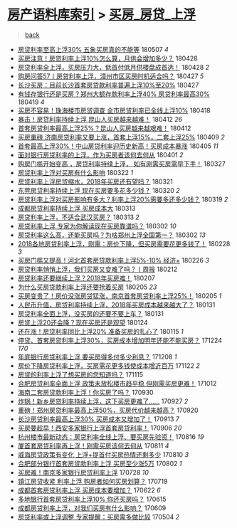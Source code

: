 [房产语料库索引](../../README.md)  > [买房_房贷_上浮](买房_房贷_上浮.md)
====
> [back](../README.md)

- [房贷利率至高上浮30% 五象买房真的不能等](http://jkwz.applinzi.com/ittc/7100425317145641991.html#%E6%88%BF%E8%B4%B7%E5%88%A9%E7%8E%87%E8%87%B3%E9%AB%98%E4%B8%8A%E6%B5%AE30%25+%E4%BA%94%E8%B1%A1%E4%B9%B0%E6%88%BF%E7%9C%9F%E7%9A%84%E4%B8%8D%E8%83%BD%E7%AD%89) 180507 *4* 
- [买房注意！房贷利率上浮10%怎么算，月供会增加多少？](http://jkwz.applinzi.com/ittc/7097160101737792518.html#%E4%B9%B0%E6%88%BF%E6%B3%A8%E6%84%8F%EF%BC%81%E6%88%BF%E8%B4%B7%E5%88%A9%E7%8E%87%E4%B8%8A%E6%B5%AE10%25%E6%80%8E%E4%B9%88%E7%AE%97%EF%BC%8C%E6%9C%88%E4%BE%9B%E4%BC%9A%E5%A2%9E%E5%8A%A0%E5%A4%9A%E5%B0%91%EF%BC%9F) 180428  
- [房贷利率全上浮，买房压力大，低首付低月供楼盘成首选！](http://jkwz.applinzi.com/ittc/7096824540275672081.html#%E6%88%BF%E8%B4%B7%E5%88%A9%E7%8E%87%E5%85%A8%E4%B8%8A%E6%B5%AE%EF%BC%8C%E4%B9%B0%E6%88%BF%E5%8E%8B%E5%8A%9B%E5%A4%A7%EF%BC%8C%E4%BD%8E%E9%A6%96%E4%BB%98%E4%BD%8E%E6%9C%88%E4%BE%9B%E6%A5%BC%E7%9B%98%E6%88%90%E9%A6%96%E9%80%89%EF%BC%81) 180428 *2* 
- [购房问答57丨房贷利率上浮，漳州市区买房时机适合吗？](http://jkwz.applinzi.com/ittc/7096753448030831632.html#%E8%B4%AD%E6%88%BF%E9%97%AE%E7%AD%9457%E4%B8%A8%E6%88%BF%E8%B4%B7%E5%88%A9%E7%8E%87%E4%B8%8A%E6%B5%AE%EF%BC%8C%E6%BC%B3%E5%B7%9E%E5%B8%82%E5%8C%BA%E4%B9%B0%E6%88%BF%E6%97%B6%E6%9C%BA%E9%80%82%E5%90%88%E5%90%97%EF%BC%9F) 180427 *5* 
- [长沙买房：目前长沙首套房贷款利率普遍上浮10%至20%](http://jkwz.applinzi.com/ittc/7096710343038600208.html#%E9%95%BF%E6%B2%99%E4%B9%B0%E6%88%BF%EF%BC%9A%E7%9B%AE%E5%89%8D%E9%95%BF%E6%B2%99%E9%A6%96%E5%A5%97%E6%88%BF%E8%B4%B7%E6%AC%BE%E5%88%A9%E7%8E%87%E6%99%AE%E9%81%8D%E4%B8%8A%E6%B5%AE10%25%E8%87%B320%25) 180427  
- [有钱存银行还是买房？郑州大额存款利率上浮40% 房贷利率最高30%](http://jkwz.applinzi.com/ittc/7093725563447673866.html#%E6%9C%89%E9%92%B1%E5%AD%98%E9%93%B6%E8%A1%8C%E8%BF%98%E6%98%AF%E4%B9%B0%E6%88%BF%EF%BC%9F%E9%83%91%E5%B7%9E%E5%A4%A7%E9%A2%9D%E5%AD%98%E6%AC%BE%E5%88%A9%E7%8E%87%E4%B8%8A%E6%B5%AE40%25+%E6%88%BF%E8%B4%B7%E5%88%A9%E7%8E%87%E6%9C%80%E9%AB%9830%25) 180419 *4* 
- [买房不容易！珠海楼市房贷调查 全市房贷利率已全线上浮10%](http://jkwz.applinzi.com/ittc/7093244327398736903.html#%E4%B9%B0%E6%88%BF%E4%B8%8D%E5%AE%B9%E6%98%93%EF%BC%81%E7%8F%A0%E6%B5%B7%E6%A5%BC%E5%B8%82%E6%88%BF%E8%B4%B7%E8%B0%83%E6%9F%A5+%E5%85%A8%E5%B8%82%E6%88%BF%E8%B4%B7%E5%88%A9%E7%8E%87%E5%B7%B2%E5%85%A8%E7%BA%BF%E4%B8%8A%E6%B5%AE10%25) 180418  
- [暴击！房贷利率持续上浮 昆山人买房越来越难！](http://jkwz.applinzi.com/ittc/7090767399970407435.html#%E6%9A%B4%E5%87%BB%EF%BC%81%E6%88%BF%E8%B4%B7%E5%88%A9%E7%8E%87%E6%8C%81%E7%BB%AD%E4%B8%8A%E6%B5%AE+%E6%98%86%E5%B1%B1%E4%BA%BA%E4%B9%B0%E6%88%BF%E8%B6%8A%E6%9D%A5%E8%B6%8A%E9%9A%BE%EF%BC%81) 180412 *26* 
- [首套房贷利率最高上浮25%？昆山人买房越来越艰难！](http://jkwz.applinzi.com/ittc/7090764295065568263.html#%E9%A6%96%E5%A5%97%E6%88%BF%E8%B4%B7%E5%88%A9%E7%8E%87%E6%9C%80%E9%AB%98%E4%B8%8A%E6%B5%AE25%25%EF%BC%9F%E6%98%86%E5%B1%B1%E4%BA%BA%E4%B9%B0%E6%88%BF%E8%B6%8A%E6%9D%A5%E8%B6%8A%E8%89%B0%E9%9A%BE%EF%BC%81) 180412  
- [买房重磅 济南房贷利率又要上涨，首套上浮15%，二套上浮25%](http://jkwz.applinzi.com/ittc/7089994115184067591.html#%E4%B9%B0%E6%88%BF%E9%87%8D%E7%A3%85+%E6%B5%8E%E5%8D%97%E6%88%BF%E8%B4%B7%E5%88%A9%E7%8E%87%E5%8F%88%E8%A6%81%E4%B8%8A%E6%B6%A8%EF%BC%8C%E9%A6%96%E5%A5%97%E4%B8%8A%E6%B5%AE15%25%EF%BC%8C%E4%BA%8C%E5%A5%97%E4%B8%8A%E6%B5%AE25%25) 180409 *2* 
- [首套最高上浮30%！中山房贷利率迎历史新高！买房成本暴涨](http://jkwz.applinzi.com/ittc/7088176092177499143.html#%E9%A6%96%E5%A5%97%E6%9C%80%E9%AB%98%E4%B8%8A%E6%B5%AE30%25%EF%BC%81%E4%B8%AD%E5%B1%B1%E6%88%BF%E8%B4%B7%E5%88%A9%E7%8E%87%E8%BF%8E%E5%8E%86%E5%8F%B2%E6%96%B0%E9%AB%98%EF%BC%81%E4%B9%B0%E6%88%BF%E6%88%90%E6%9C%AC%E6%9A%B4%E6%B6%A8) 180405 *11* 
- [面对银行房贷利率的上浮，作为买房者该何去何从](http://jkwz.applinzi.com/ittc/7086772400706552843.html#%E9%9D%A2%E5%AF%B9%E9%93%B6%E8%A1%8C%E6%88%BF%E8%B4%B7%E5%88%A9%E7%8E%87%E7%9A%84%E4%B8%8A%E6%B5%AE%EF%BC%8C%E4%BD%9C%E4%B8%BA%E4%B9%B0%E6%88%BF%E8%80%85%E8%AF%A5%E4%BD%95%E5%8E%BB%E4%BD%95%E4%BB%8E) 180401 *2* 
- [购房门槛开始变高 ，房贷利率持续上浮， 如有刚需买房需早下手！](http://jkwz.applinzi.com/ittc/7083717704437728272.html#%E8%B4%AD%E6%88%BF%E9%97%A8%E6%A7%9B%E5%BC%80%E5%A7%8B%E5%8F%98%E9%AB%98+%EF%BC%8C%E6%88%BF%E8%B4%B7%E5%88%A9%E7%8E%87%E6%8C%81%E7%BB%AD%E4%B8%8A%E6%B5%AE%EF%BC%8C+%E5%A6%82%E6%9C%89%E5%88%9A%E9%9C%80%E4%B9%B0%E6%88%BF%E9%9C%80%E6%97%A9%E4%B8%8B%E6%89%8B%EF%BC%81) 180327  
- [房贷利率上浮对买房有什么影响](http://jkwz.applinzi.com/ittc/7083267667496797194.html#%E6%88%BF%E8%B4%B7%E5%88%A9%E7%8E%87%E4%B8%8A%E6%B5%AE%E5%AF%B9%E4%B9%B0%E6%88%BF%E6%9C%89%E4%BB%80%E4%B9%88%E5%BD%B1%E5%93%8D) 180322 *1* 
- [房贷利率上浮房贷缩水，2018年买房还有望吗？](http://jkwz.applinzi.com/ittc/7082907752261485584.html#%E6%88%BF%E8%B4%B7%E5%88%A9%E7%8E%87%E4%B8%8A%E6%B5%AE%E6%88%BF%E8%B4%B7%E7%BC%A9%E6%B0%B4%EF%BC%8C2018%E5%B9%B4%E4%B9%B0%E6%88%BF%E8%BF%98%E6%9C%89%E6%9C%9B%E5%90%97%EF%BC%9F) 180321  
- [东莞房贷利率持续上浮 现在买房要多花多少钱？](http://jkwz.applinzi.com/ittc/7082485534985552913.html#%E4%B8%9C%E8%8E%9E%E6%88%BF%E8%B4%B7%E5%88%A9%E7%8E%87%E6%8C%81%E7%BB%AD%E4%B8%8A%E6%B5%AE+%E7%8E%B0%E5%9C%A8%E4%B9%B0%E6%88%BF%E8%A6%81%E5%A4%9A%E8%8A%B1%E5%A4%9A%E5%B0%91%E9%92%B1%EF%BC%9F) 180320 *2* 
- [房贷利率上浮对买房影响有多大？利率上浮20%需要多还多少钱？](http://jkwz.applinzi.com/ittc/7082169940457292816.html#%E6%88%BF%E8%B4%B7%E5%88%A9%E7%8E%87%E4%B8%8A%E6%B5%AE%E5%AF%B9%E4%B9%B0%E6%88%BF%E5%BD%B1%E5%93%8D%E6%9C%89%E5%A4%9A%E5%A4%A7%EF%BC%9F%E5%88%A9%E7%8E%87%E4%B8%8A%E6%B5%AE20%25%E9%9C%80%E8%A6%81%E5%A4%9A%E8%BF%98%E5%A4%9A%E5%B0%91%E9%92%B1%EF%BC%9F) 180319 *2* 
- [成都房贷利率持续上浮 买房成本大](http://jkwz.applinzi.com/ittc/7079910167829545990.html#%E6%88%90%E9%83%BD%E6%88%BF%E8%B4%B7%E5%88%A9%E7%8E%87%E6%8C%81%E7%BB%AD%E4%B8%8A%E6%B5%AE+%E4%B9%B0%E6%88%BF%E6%88%90%E6%9C%AC%E5%A4%A7) 180313  
- [房贷利率上浮，不适合武汉买房？](http://jkwz.applinzi.com/ittc/7079877737869476880.html#%E6%88%BF%E8%B4%B7%E5%88%A9%E7%8E%87%E4%B8%8A%E6%B5%AE%EF%BC%8C%E4%B8%8D%E9%80%82%E5%90%88%E6%AD%A6%E6%B1%89%E4%B9%B0%E6%88%BF%EF%BC%9F) 180313 *2* 
- [房贷利率上浮 专家为你解读现在买房靠谱吗？](http://jkwz.applinzi.com/ittc/7075924674632745994.html#%E6%88%BF%E8%B4%B7%E5%88%A9%E7%8E%87%E4%B8%8A%E6%B5%AE+%E4%B8%93%E5%AE%B6%E4%B8%BA%E4%BD%A0%E8%A7%A3%E8%AF%BB%E7%8E%B0%E5%9C%A8%E4%B9%B0%E6%88%BF%E9%9D%A0%E8%B0%B1%E5%90%97%EF%BC%9F) 180302 *10* 
- [房贷利率这么高，还能买房吗？为啥郑州上浮全国第一？](http://jkwz.applinzi.com/ittc/7075876208225305617.html#%E6%88%BF%E8%B4%B7%E5%88%A9%E7%8E%87%E8%BF%99%E4%B9%88%E9%AB%98%EF%BC%8C%E8%BF%98%E8%83%BD%E4%B9%B0%E6%88%BF%E5%90%97%EF%BC%9F%E4%B8%BA%E5%95%A5%E9%83%91%E5%B7%9E%E4%B8%8A%E6%B5%AE%E5%85%A8%E5%9B%BD%E7%AC%AC%E4%B8%80%EF%BC%9F) 180302 *13* 
- [2018各地房贷利率上浮，刚需：房价下降，但买房需要花更多钱了！](http://jkwz.applinzi.com/ittc/7075097284037837840.html#2018%E5%90%84%E5%9C%B0%E6%88%BF%E8%B4%B7%E5%88%A9%E7%8E%87%E4%B8%8A%E6%B5%AE%EF%BC%8C%E5%88%9A%E9%9C%80%EF%BC%9A%E6%88%BF%E4%BB%B7%E4%B8%8B%E9%99%8D%EF%BC%8C%E4%BD%86%E4%B9%B0%E6%88%BF%E9%9C%80%E8%A6%81%E8%8A%B1%E6%9B%B4%E5%A4%9A%E9%92%B1%E4%BA%86%EF%BC%81) 180228 *3* 
- [买房门槛又提高！河北首套房贷款利率上浮5%-10% 经济+](http://jkwz.applinzi.com/ittc/7074342350329742342.html#%E4%B9%B0%E6%88%BF%E9%97%A8%E6%A7%9B%E5%8F%88%E6%8F%90%E9%AB%98%EF%BC%81%E6%B2%B3%E5%8C%97%E9%A6%96%E5%A5%97%E6%88%BF%E8%B4%B7%E6%AC%BE%E5%88%A9%E7%8E%87%E4%B8%8A%E6%B5%AE5%25-10%25+%E7%BB%8F%E6%B5%8E%2B) 180226 *3* 
- [房贷利率悄悄上浮，我们买房又变难了吗？丨周报](http://jkwz.applinzi.com/ittc/7069176860691137547.html#%E6%88%BF%E8%B4%B7%E5%88%A9%E7%8E%87%E6%82%84%E6%82%84%E4%B8%8A%E6%B5%AE%EF%BC%8C%E6%88%91%E4%BB%AC%E4%B9%B0%E6%88%BF%E5%8F%88%E5%8F%98%E9%9A%BE%E4%BA%86%E5%90%97%EF%BC%9F%E4%B8%A8%E5%91%A8%E6%8A%A5) 180212  
- [房贷利率还要继续上浮？2018年买房难！](http://jkwz.applinzi.com/ittc/7067286396274738183.html#%E6%88%BF%E8%B4%B7%E5%88%A9%E7%8E%87%E8%BF%98%E8%A6%81%E7%BB%A7%E7%BB%AD%E4%B8%8A%E6%B5%AE%EF%BC%9F2018%E5%B9%B4%E4%B9%B0%E6%88%BF%E9%9A%BE%EF%BC%81) 180207  
- [为什么买房贷款利率上浮还要抢着买房](http://jkwz.applinzi.com/ittc/7066657875777029126.html#%E4%B8%BA%E4%BB%80%E4%B9%88%E4%B9%B0%E6%88%BF%E8%B4%B7%E6%AC%BE%E5%88%A9%E7%8E%87%E4%B8%8A%E6%B5%AE%E8%BF%98%E8%A6%81%E6%8A%A2%E7%9D%80%E4%B9%B0%E6%88%BF) 180205 *23* 
- [买房变贵了！房价没涨房贷猛涨，南京首套房贷利率上浮25%！](http://jkwz.applinzi.com/ittc/7066654709115257873.html#%E4%B9%B0%E6%88%BF%E5%8F%98%E8%B4%B5%E4%BA%86%EF%BC%81%E6%88%BF%E4%BB%B7%E6%B2%A1%E6%B6%A8%E6%88%BF%E8%B4%B7%E7%8C%9B%E6%B6%A8%EF%BC%8C%E5%8D%97%E4%BA%AC%E9%A6%96%E5%A5%97%E6%88%BF%E8%B4%B7%E5%88%A9%E7%8E%87%E4%B8%8A%E6%B5%AE25%25%EF%BC%81) 180205 *1* 
- [人民币升值，房贷利率持续上浮，2018年买房成本越来越大了？](http://jkwz.applinzi.com/ittc/7064881194968024081.html#%E4%BA%BA%E6%B0%91%E5%B8%81%E5%8D%87%E5%80%BC%EF%BC%8C%E6%88%BF%E8%B4%B7%E5%88%A9%E7%8E%87%E6%8C%81%E7%BB%AD%E4%B8%8A%E6%B5%AE%EF%BC%8C2018%E5%B9%B4%E4%B9%B0%E6%88%BF%E6%88%90%E6%9C%AC%E8%B6%8A%E6%9D%A5%E8%B6%8A%E5%A4%A7%E4%BA%86%EF%BC%9F) 180131  
- [房贷利率全面上浮，没买房的还要不要上车？](http://jkwz.applinzi.com/ittc/7064855870658053136.html#%E6%88%BF%E8%B4%B7%E5%88%A9%E7%8E%87%E5%85%A8%E9%9D%A2%E4%B8%8A%E6%B5%AE%EF%BC%8C%E6%B2%A1%E4%B9%B0%E6%88%BF%E7%9A%84%E8%BF%98%E8%A6%81%E4%B8%8D%E8%A6%81%E4%B8%8A%E8%BD%A6%EF%BC%9F) 180131  
- [房贷上浮20还会降？现在买房还是观望](http://jkwz.applinzi.com/ittc/7062178556749022219.html#%E6%88%BF%E8%B4%B7%E4%B8%8A%E6%B5%AE20%E8%BF%98%E4%BC%9A%E9%99%8D%EF%BC%9F%E7%8E%B0%E5%9C%A8%E4%B9%B0%E6%88%BF%E8%BF%98%E6%98%AF%E8%A7%82%E6%9C%9B) 180124  
- [还在涨！房贷利率同比上浮20% 准备买房的扎心了](http://jkwz.applinzi.com/ittc/7058862537976579078.html#%E8%BF%98%E5%9C%A8%E6%B6%A8%EF%BC%81%E6%88%BF%E8%B4%B7%E5%88%A9%E7%8E%87%E5%90%8C%E6%AF%94%E4%B8%8A%E6%B5%AE20%25+%E5%87%86%E5%A4%87%E4%B9%B0%E6%88%BF%E7%9A%84%E6%89%8E%E5%BF%83%E4%BA%86) 180115 *1* 
- [停贷、首套房贷利率上浮30%，买房成本增加明年还能不能买房？](http://jkwz.applinzi.com/ittc/7050751005744956433.html#%E5%81%9C%E8%B4%B7%E3%80%81%E9%A6%96%E5%A5%97%E6%88%BF%E8%B4%B7%E5%88%A9%E7%8E%87%E4%B8%8A%E6%B5%AE30%25%EF%BC%8C%E4%B9%B0%E6%88%BF%E6%88%90%E6%9C%AC%E5%A2%9E%E5%8A%A0%E6%98%8E%E5%B9%B4%E8%BF%98%E8%83%BD%E4%B8%8D%E8%83%BD%E4%B9%B0%E6%88%BF%EF%BC%9F) 171224 *170* 
- [年底银行房贷利率上浮 要买房得多付多少利息？](http://jkwz.applinzi.com/ittc/7044764125459121169.html#%E5%B9%B4%E5%BA%95%E9%93%B6%E8%A1%8C%E6%88%BF%E8%B4%B7%E5%88%A9%E7%8E%87%E4%B8%8A%E6%B5%AE+%E8%A6%81%E4%B9%B0%E6%88%BF%E5%BE%97%E5%A4%9A%E4%BB%98%E5%A4%9A%E5%B0%91%E5%88%A9%E6%81%AF%EF%BC%9F) 171208 *1* 
- [房价下降房贷利率上浮，买房需花更多钱使成本增近百万](http://jkwz.applinzi.com/ittc/7038786718742889489.html#%E6%88%BF%E4%BB%B7%E4%B8%8B%E9%99%8D%E6%88%BF%E8%B4%B7%E5%88%A9%E7%8E%87%E4%B8%8A%E6%B5%AE%EF%BC%8C%E4%B9%B0%E6%88%BF%E9%9C%80%E8%8A%B1%E6%9B%B4%E5%A4%9A%E9%92%B1%E4%BD%BF%E6%88%90%E6%9C%AC%E5%A2%9E%E8%BF%91%E7%99%BE%E4%B8%87) 171122 *2* 
- [房贷的利率上浮了想买房的您知道吗？](http://jkwz.applinzi.com/ittc/7036170919364527121.html#%E6%88%BF%E8%B4%B7%E7%9A%84%E5%88%A9%E7%8E%87%E4%B8%8A%E6%B5%AE%E4%BA%86%E6%83%B3%E4%B9%B0%E6%88%BF%E7%9A%84%E6%82%A8%E7%9F%A5%E9%81%93%E5%90%97%EF%BC%9F) 171115  
- [合肥房贷利率全面上浮 政策未放松楼市趋平稳 但刚需买房更难！](http://jkwz.applinzi.com/ittc/7023615481993495568.html#%E5%90%88%E8%82%A5%E6%88%BF%E8%B4%B7%E5%88%A9%E7%8E%87%E5%85%A8%E9%9D%A2%E4%B8%8A%E6%B5%AE+%E6%94%BF%E7%AD%96%E6%9C%AA%E6%94%BE%E6%9D%BE%E6%A5%BC%E5%B8%82%E8%B6%8B%E5%B9%B3%E7%A8%B3+%E4%BD%86%E5%88%9A%E9%9C%80%E4%B9%B0%E6%88%BF%E6%9B%B4%E9%9A%BE%EF%BC%81) 171012  
- [海南二套房贷款利率上浮！你买房了吗？](http://jkwz.applinzi.com/ittc/7019213183380882449.html#%E6%B5%B7%E5%8D%97%E4%BA%8C%E5%A5%97%E6%88%BF%E8%B4%B7%E6%AC%BE%E5%88%A9%E7%8E%87%E4%B8%8A%E6%B5%AE%EF%BC%81%E4%BD%A0%E4%B9%B0%E6%88%BF%E4%BA%86%E5%90%97%EF%BC%9F) 170930  
- [炸锅！新乡房贷利率持续上浮，这下买房更难了……](http://jkwz.applinzi.com/ittc/7017908871375619088.html#%E7%82%B8%E9%94%85%EF%BC%81%E6%96%B0%E4%B9%A1%E6%88%BF%E8%B4%B7%E5%88%A9%E7%8E%87%E6%8C%81%E7%BB%AD%E4%B8%8A%E6%B5%AE%EF%BC%8C%E8%BF%99%E4%B8%8B%E4%B9%B0%E6%88%BF%E6%9B%B4%E9%9A%BE%E4%BA%86%E2%80%A6%E2%80%A6) 170927 *2* 
- [重磅！郑州房贷利率最高上浮50%，买房代价越来越高？](http://jkwz.applinzi.com/ittc/7015356392180024337.html#%E9%87%8D%E7%A3%85%EF%BC%81%E9%83%91%E5%B7%9E%E6%88%BF%E8%B4%B7%E5%88%A9%E7%8E%87%E6%9C%80%E9%AB%98%E4%B8%8A%E6%B5%AE50%25%EF%BC%8C%E4%B9%B0%E6%88%BF%E4%BB%A3%E4%BB%B7%E8%B6%8A%E6%9D%A5%E8%B6%8A%E9%AB%98%EF%BC%9F) 170920  
- [长沙房贷利率最高上浮30% 买房成本又增加了！](http://jkwz.applinzi.com/ittc/7012812586154984464.html#%E9%95%BF%E6%B2%99%E6%88%BF%E8%B4%B7%E5%88%A9%E7%8E%87%E6%9C%80%E9%AB%98%E4%B8%8A%E6%B5%AE30%25+%E4%B9%B0%E6%88%BF%E6%88%90%E6%9C%AC%E5%8F%88%E5%A2%9E%E5%8A%A0%E4%BA%86%EF%BC%81) 170913 *7* 
- [买房要趁早！西安多家银行上浮首套房贷利率！](http://jkwz.applinzi.com/ittc/7010218379238179856.html#%E4%B9%B0%E6%88%BF%E8%A6%81%E8%B6%81%E6%97%A9%EF%BC%81%E8%A5%BF%E5%AE%89%E5%A4%9A%E5%AE%B6%E9%93%B6%E8%A1%8C%E4%B8%8A%E6%B5%AE%E9%A6%96%E5%A5%97%E6%88%BF%E8%B4%B7%E5%88%A9%E7%8E%87%EF%BC%81) 170906 *20* 
- [杭州楼市最新动态：房贷利率全线上浮、要买房先验资！](http://jkwz.applinzi.com/ittc/7002315948634407953.html#%E6%9D%AD%E5%B7%9E%E6%A5%BC%E5%B8%82%E6%9C%80%E6%96%B0%E5%8A%A8%E6%80%81%EF%BC%9A%E6%88%BF%E8%B4%B7%E5%88%A9%E7%8E%87%E5%85%A8%E7%BA%BF%E4%B8%8A%E6%B5%AE%E3%80%81%E8%A6%81%E4%B9%B0%E6%88%BF%E5%85%88%E9%AA%8C%E8%B5%84%EF%BC%81) 170816 *19* 
- [厦首套房贷利率再上浮！刚需买房该何去何从](http://jkwz.applinzi.com/ittc/7000554121130935312.html#%E5%8E%A6%E9%A6%96%E5%A5%97%E6%88%BF%E8%B4%B7%E5%88%A9%E7%8E%87%E5%86%8D%E4%B8%8A%E6%B5%AE%EF%BC%81%E5%88%9A%E9%9C%80%E4%B9%B0%E6%88%BF%E8%AF%A5%E4%BD%95%E5%8E%BB%E4%BD%95%E4%BB%8E) 170811 *4* 
- [威海房贷政策有变化 上浮+提首付买房热情还剩多少](http://jkwz.applinzi.com/ittc/7000190173361734672.html#%E5%A8%81%E6%B5%B7%E6%88%BF%E8%B4%B7%E6%94%BF%E7%AD%96%E6%9C%89%E5%8F%98%E5%8C%96+%E4%B8%8A%E6%B5%AE%2B%E6%8F%90%E9%A6%96%E4%BB%98%E4%B9%B0%E6%88%BF%E7%83%AD%E6%83%85%E8%BF%98%E5%89%A9%E5%A4%9A%E5%B0%91) 170810 *3* 
- [合肥部分银行首套房贷款利率上浮 买房至少涨5万](http://jkwz.applinzi.com/ittc/6997135180488508433.html#%E5%90%88%E8%82%A5%E9%83%A8%E5%88%86%E9%93%B6%E8%A1%8C%E9%A6%96%E5%A5%97%E6%88%BF%E8%B4%B7%E6%AC%BE%E5%88%A9%E7%8E%87%E4%B8%8A%E6%B5%AE+%E4%B9%B0%E6%88%BF%E8%87%B3%E5%B0%91%E6%B6%A85%E4%B8%87) 170802 *1* 
- [买房难！南京多家银行房贷利率上浮](http://jkwz.applinzi.com/ittc/6995411248198714384.html#%E4%B9%B0%E6%88%BF%E9%9A%BE%EF%BC%81%E5%8D%97%E4%BA%AC%E5%A4%9A%E5%AE%B6%E9%93%B6%E8%A1%8C%E6%88%BF%E8%B4%B7%E5%88%A9%E7%8E%87%E4%B8%8A%E6%B5%AE) 170728 *10* 
- [镇江房贷收紧 利率上浮 购房者如何买房划算？](http://jkwz.applinzi.com/ittc/6991808170807526416.html#%E9%95%87%E6%B1%9F%E6%88%BF%E8%B4%B7%E6%94%B6%E7%B4%A7+%E5%88%A9%E7%8E%87%E4%B8%8A%E6%B5%AE+%E8%B4%AD%E6%88%BF%E8%80%85%E5%A6%82%E4%BD%95%E4%B9%B0%E6%88%BF%E5%88%92%E7%AE%97%EF%BC%9F) 170719  
- [成都首套房贷利率上浮 买房成本要增加？](http://jkwz.applinzi.com/ittc/6982039921010148356.html#%E6%88%90%E9%83%BD%E9%A6%96%E5%A5%97%E6%88%BF%E8%B4%B7%E5%88%A9%E7%8E%87%E4%B8%8A%E6%B5%AE+%E4%B9%B0%E6%88%BF%E6%88%90%E6%9C%AC%E8%A6%81%E5%A2%9E%E5%8A%A0%EF%BC%9F) 170622 *6* 
- [多地银行首套房贷利率上浮10% 你还买房吗？](http://jkwz.applinzi.com/ittc/6979328997660820484.html#%E5%A4%9A%E5%9C%B0%E9%93%B6%E8%A1%8C%E9%A6%96%E5%A5%97%E6%88%BF%E8%B4%B7%E5%88%A9%E7%8E%87%E4%B8%8A%E6%B5%AE10%25+%E4%BD%A0%E8%BF%98%E4%B9%B0%E6%88%BF%E5%90%97%EF%BC%9F) 170615  
- [成都房贷利率上浮，对我们买房有什么影响？](http://jkwz.applinzi.com/ittc/6977110932420297733.html#%E6%88%90%E9%83%BD%E6%88%BF%E8%B4%B7%E5%88%A9%E7%8E%87%E4%B8%8A%E6%B5%AE%EF%BC%8C%E5%AF%B9%E6%88%91%E4%BB%AC%E4%B9%B0%E6%88%BF%E6%9C%89%E4%BB%80%E4%B9%88%E5%BD%B1%E5%93%8D%EF%BC%9F) 170609  
- [房贷利率或上浮调整 专家提醒：买房需多做比较](http://jkwz.applinzi.com/ittc/6963813099344757764.html#%E6%88%BF%E8%B4%B7%E5%88%A9%E7%8E%87%E6%88%96%E4%B8%8A%E6%B5%AE%E8%B0%83%E6%95%B4+%E4%B8%93%E5%AE%B6%E6%8F%90%E9%86%92%EF%BC%9A%E4%B9%B0%E6%88%BF%E9%9C%80%E5%A4%9A%E5%81%9A%E6%AF%94%E8%BE%83) 170504 *2* 
